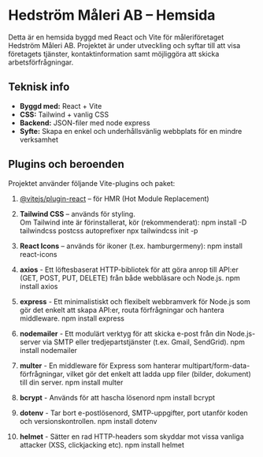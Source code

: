 # Hedström Måleri AB – Hemsida

Detta är en hemsida byggd med React och Vite för måleriföretaget Hedström Måleri AB. Projektet är under utveckling och syftar till att visa företagets tjänster, kontaktinformation samt möjliggöra att skicka arbetsförfrågningar.

## Teknisk info

- **Byggd med:** React + Vite  
- **CSS:** Tailwind + vanlig CSS  
- **Backend:** JSON-filer med node express
- **Syfte:** Skapa en enkel och underhållsvänlig webbplats för en mindre verksamhet  

## Plugins och beroenden

Projektet använder följande Vite-plugins och paket:

1. [@vitejs/plugin-react](https://github.com/vitejs/vite-plugin-react) – för HMR (Hot Module Replacement)

2. **Tailwind CSS** – används för styling.  
   Om Tailwind inte är förinstallerat, kör (rekommenderat):
   npm install -D tailwindcss postcss autoprefixer
   npx tailwindcss init -p

3. **React Icons** – används för ikoner (t.ex. hamburgermeny):
   npm install react-icons

4. **axios** - Ett löftesbaserat HTTP-bibliotek för att göra anrop till API:er (GET, POST, PUT, DELETE) från både webbläsare och Node.js.
   npm install axios

5. **express** - Ett minimalistiskt och flexibelt webb­ramverk för Node.js som gör det enkelt att skapa API:er, routa förfrågningar och hantera middleware.
 npm install express

6. **nodemailer** - Ett modulärt verktyg för att skicka e-post från din Node.js-server via SMTP eller tredjeparts­tjänster (t.ex. Gmail, SendGrid).
   npm install nodemailer

7. **multer** - En middleware för Express som hanterar multipart/form-data-förfrågningar, vilket gör det enkelt att ladda upp filer (bilder, dokument) till din server.
   npm install multer

8. **bcrypt** - Används för att hascha lösenord 
   npm install bcrypt

9. **dotenv** - Tar bort e-postlösenord, SMTP-uppgifter, port utanför koden och versionskontrollen.
npm install dotenv

10. **helmet** - Sätter en rad HTTP-headers som skyddar mot vissa vanliga attacker (XSS, clickjacking etc).
npm install helmet

